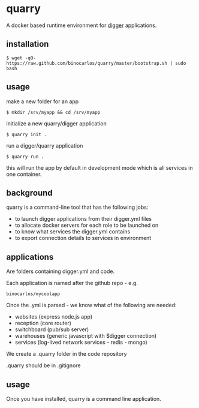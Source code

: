 quarry
======

A docker based runtime environment for [digger](https://github.com/binocarlos/digger) applications.

## installation

	$ wget -qO- https://raw.github.com/binocarlos/quarry/master/bootstrap.sh | sudo bash

## usage

make a new folder for an app

	$ mkdir /srv/myapp && cd /srv/myapp

initialize a new quarry/digger application

	$ quarry init .

run a digger/quarry application

	$ quarry run .

this will run the app by default in development mode which is all services in one container.

## background

quarry is a command-line tool that has the following jobs:

 * to launch digger applications from their digger.yml files
 * to allocate docker servers for each role to be launched on
 * to know what services the digger.yml contains
 * to export connection details to services in environment

## applications

Are folders containing digger.yml and code.

Each application is named after the github repo - e.g.

	binocarlos/mycoolapp

Once the .yml is parsed - we know what of the following are needed:

 * websites (express node.js app)
 * reception (core router)
 * switchboard (pub/sub server)
 * warehouses (generic javascript with $digger connection)
 * services (log-lived network services - redis - mongo)

We create a .quarry folder in the code repository

.quarry should be in .gitignore

## usage

Once you have installed, quarry is a command line application.


